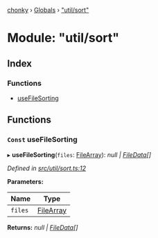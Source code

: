 [chonky](../README.md) › [Globals](../globals.md) › ["util/sort"](_util_sort_.md)

# Module: "util/sort"

## Index

### Functions

* [useFileSorting](_util_sort_.md#const-usefilesorting)

## Functions

### `Const` useFileSorting

▸ **useFileSorting**(`files`: [FileArray](_types_files_types_.md#filearray)): *null | [FileData](../interfaces/_types_files_types_.filedata.md)[]*

*Defined in [src/util/sort.ts:12](https://github.com/TimboKZ/Chonky/blob/603fef8/src/util/sort.ts#L12)*

**Parameters:**

Name | Type |
------ | ------ |
`files` | [FileArray](_types_files_types_.md#filearray) |

**Returns:** *null | [FileData](../interfaces/_types_files_types_.filedata.md)[]*
